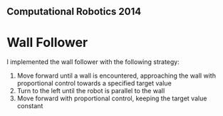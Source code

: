 ## Computational Robotics 2014 ##

Wall Follower
=====
I implemented the wall follower with the following strategy:

1. Move forward until a wall is encountered, approaching the wall with proportional control towards a specified target value
2. Turn to the left until the robot is parallel to the wall
3. Move forward with proportional control, keeping the target value constant

